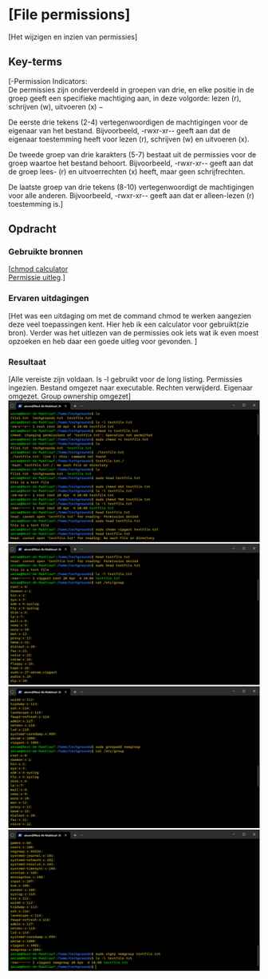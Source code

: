 # [File permissions]

[Het wijzigen en inzien van permissies]

## Key-terms

[-Permission Indicators:  
De permissies zijn onderverdeeld in groepen van drie, en elke positie in de groep geeft een specifieke machtiging aan, in deze volgorde: lezen (r), schrijven (w), uitvoeren (x) −

De eerste drie tekens (2-4) vertegenwoordigen de machtigingen voor de eigenaar van het bestand. Bijvoorbeeld, -rwxr-xr-- geeft aan dat de eigenaar toestemming heeft voor lezen (r), schrijven (w) en uitvoeren (x).

De tweede groep van drie karakters (5-7) bestaat uit de permissies voor de groep waartoe het bestand behoort. Bijvoorbeeld, -rwxr-xr-- geeft aan dat de groep lees- (r) en uitvoerrechten (x) heeft, maar geen schrijfrechten.

De laatste groep van drie tekens (8-10) vertegenwoordigt de machtigingen voor alle anderen. Bijvoorbeeld, -rwxr-xr-- geeft aan dat er alleen-lezen (r) toestemming is.]

## Opdracht

### Gebruikte bronnen

[[chmod calculator](https://www.omnicalculator.com/other/chmod)  
[Permissie uitleg](https://www.tutorialspoint.com/unix/unix-file-permission.htm#:~:text=The%20Permission%20Indicators&text=The%20first%20three%20characters%20(2,to%20which%20the%20file%20belongs)).]

### Ervaren uitdagingen

[Het was een uitdaging om met de command chmod te werken aangezien deze veel toepassingen kent. Hier heb ik een calculator voor gebruikt(zie bron).
Verder was het uitlezen van de permissies ook iets wat ik even moest opzoeken en heb daar een goede uitleg voor gevonden. ]

### Resultaat

[Alle vereiste zijn voldaan. ls -l gebruikt voor de long listing. Permissies ingezien. Bestand omgezet naar executable. Rechten verwijderd. Eigenaar omgezet. Group ownership omgezet]
![afbeelding1](/00_includes/Week-1-img/FilePerm1.png)
![afbeelding2](/00_includes/Week-1-img/FilePerm2.png)
![afbeelding3](/00_includes/Week-1-img/FilePerm3.png)
![afbeelding4](/00_includes/Week-1-img/FilePerm4.png)
